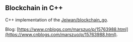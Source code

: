 ## Blockchain in C++

C++ implementation of the [Jeiwan/blockchain_go](https://github.com/Jeiwan/blockchain_go).

Blog: [https://www.cnblogs.com/marszuo/p/15763988.html](https://www.cnblogs.com/marszuo/p/15763988.html).

